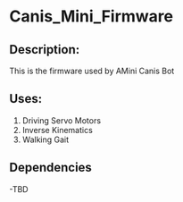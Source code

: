 # Canis_Mini_Firmware

## Description:
This is the firmware used by AMini Canis Bot

## Uses:
1. Driving Servo Motors
2. Inverse Kinematics
3. Walking Gait

## Dependencies
-TBD
